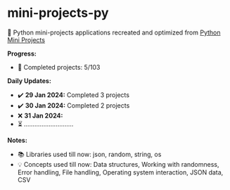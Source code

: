 # mini-projects-py
🐍 Python mini-projects applications recreated and optimized from [Python Mini Projects](https://python-world.github.io/python-mini-projects/#/)

**Progress:**
- 📅 Completed projects: 5/103

**Daily Updates:**
- ✔️ **29 Jan 2024:** Completed 3 projects
- ✔️ **30 Jan 2024:** Completed 2 projects
- ❌ **31 Jan 2024:**
- ⏳ *............................*

**Notes:**
- 📚 Libraries used till now: json, random, string, os
- 💡 Concepts used till now: Data structures, Working with randomness, Error handling, File handling, Operating system interaction, JSON data, CSV
